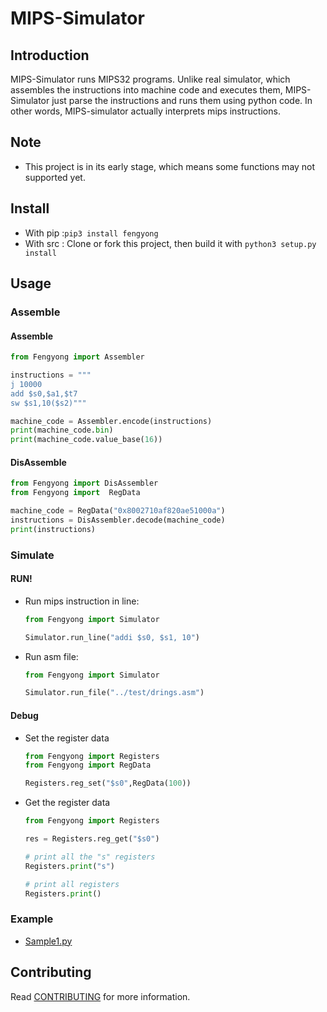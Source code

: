 # MIPS-Simulator

## Introduction

MIPS-Simulator runs MIPS32 programs.
Unlike real simulator, which assembles the instructions into machine code and executes them, 
MIPS-Simulator just parse the instructions and runs them using python code.
In other words, MIPS-simulator actually interprets mips instructions.

## Note

- This project is in its early stage, which means some functions may not supported yet.
## Install
 - With pip :`pip3 install fengyong`
 - With src : Clone or fork this project, then build it with `python3 setup.py install`
 
## Usage
### Assemble
#### Assemble
```python
from Fengyong import Assembler

instructions = """
j 10000
add $s0,$a1,$t7
sw $s1,10($s2)"""

machine_code = Assembler.encode(instructions)
print(machine_code.bin)
print(machine_code.value_base(16))
```
#### DisAssemble
```python
from Fengyong import DisAssembler
from Fengyong import  RegData

machine_code = RegData("0x8002710af820ae51000a")
instructions = DisAssembler.decode(machine_code)
print(instructions)
```
### Simulate
#### RUN!
 - Run mips instruction in line:
    ```python
   from Fengyong import Simulator
   
   Simulator.run_line("addi $s0, $s1, 10")
    ```
 - Run asm file:
    ```python
   from Fengyong import Simulator
   
   Simulator.run_file("../test/drings.asm")
    ```
#### Debug
 - Set the register data
    ```python
   from Fengyong import Registers
   from Fengyong import RegData
   
   Registers.reg_set("$s0",RegData(100))
   ```
 - Get the register data
    ```python
   from Fengyong import Registers
    
   res = Registers.reg_get("$s0")
   
   # print all the "s" registers
   Registers.print("s")
   
   # print all registers
   Registers.print()
    ```
### Example
 - [Sample1.py](https://github.com/CQU-AI/pymips/tree/master/test/sample1)
 
## Contributing

Read [CONTRIBUTING](https://github.com/CQU-AI/pymips/blob/master/CONTRIBUTING.md) for more information.

